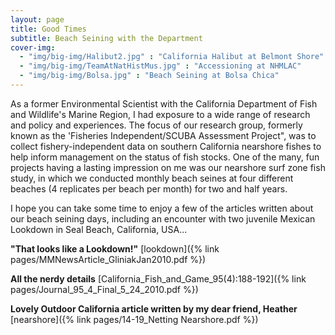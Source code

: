 ```yaml
---
layout: page
title: Good Times
subtitle: Beach Seining with the Department
cover-img:
  - "img/big-img/Halibut2.jpg" : "California Halibut at Belmont Shore"
  - "img/big-img/TeamAtNatHistMus.jpg" : "Accessioning at NHMLAC"
  - "img/big-img/Bolsa.jpg" : "Beach Seining at Bolsa Chica"
---
```

<!-- Google tag (gtag.js) -->
<script async src="https://www.googletagmanager.com/gtag/js?id=G-PCGRM6QCDX"></script>
<script>
  window.dataLayer = window.dataLayer || [];
  function gtag(){dataLayer.push(arguments);}
  gtag('js', new Date());

  gtag('config', 'G-PCGRM6QCDX');
</script>
As a former Environmental Scientist with the California Department of Fish and Wildlife's Marine Region, I had exposure to a wide range of research and policy and experiences. The focus of our research group, formerly known as the 'Fisheries Independent/SCUBA Assessment Project", was to collect fishery-independent data on southern California nearshore fishes to help inform management on the status of fish stocks. One of the many, fun projects having a lasting impression on me was our nearshore surf zone fish study, in which we conducted monthly beach seines at four different beaches (4 replicates per beach per month) for two and half years.

I hope you can take some time to enjoy a few of the articles written about our beach seining days, including an encounter with two juvenile Mexican Lookdown in Seal Beach, California, USA...

**"That looks like a Lookdown!"** [lookdown]({% link pages/MMNewsArticle_GliniakJan2010.pdf %}) 

**All the nerdy details** [California_Fish_and_Game_95(4):188-192]({% link pages/Journal_95_4_Final_5_24_2010.pdf %}) 

**Lovely Outdoor California article written by my dear friend, Heather** [nearshore]({% link pages/14-19_Netting Nearshore.pdf %})
